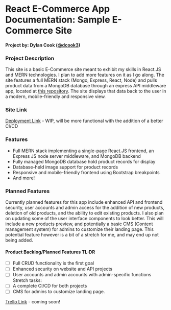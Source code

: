 React E-Commerce App Documentation: Sample E-Commerce Site
===================================================

#### Project by: Dylan Cook ([@dcook3](https://github.com/dcook3))

### Project Description
This site is a basic E-Commerce site meant to exhibit my skills in React.JS and MERN technologies. I plan to add more features on it as I go along. The site features a full MERN stack (Mongo, Express, React, Node) and pulls product data from a MongoDB database through an express API middleware app, located at [this repository](https://github.com/dcook3/rProj-api). The site displays that data back to the user in a modern, mobile-friendly and responsive view.

### Site Link
[Deployment Link](https://earnest-trifle-07d235.netlify.app) - WIP, will be more functional with the addition of a better CI/CD

### Features
- Full MERN stack implementing a single-page React.JS frontend, an Express JS node server middleware, and MongoDB backend
- Fully managed MongoDB database hold product records for display
- Database-held image support for product records
- Responsive and mobile-friendly frontend using Bootstrap breakpoints
- And more!


### Planned Features
Currently planned features for this app include enhanced API and frontend security, user accounts and admin access for the addition of new products, deletion of old products, and the ability to edit existing products. I also plan on updating some of the user interface components to look better. This will include a new products preview, and potentially a basic CMS (Content management system) for admins to customize their landing page. This potential feature however is a bit of a stretch for me, and may end up not being added.

#### Product Backlog/Planned Features TL:DR
- [ ] Full CRUD functionality is the first goal 
- [ ] Enhanced security on website and API projects
- [ ] User accounts and admin accounts with admin-specific functions 
Stretch tasks:
- [ ] A complete CI/CD for both projects
- [ ] CMS for admins to customize landing page.

[Trello Link]() - coming soon!
